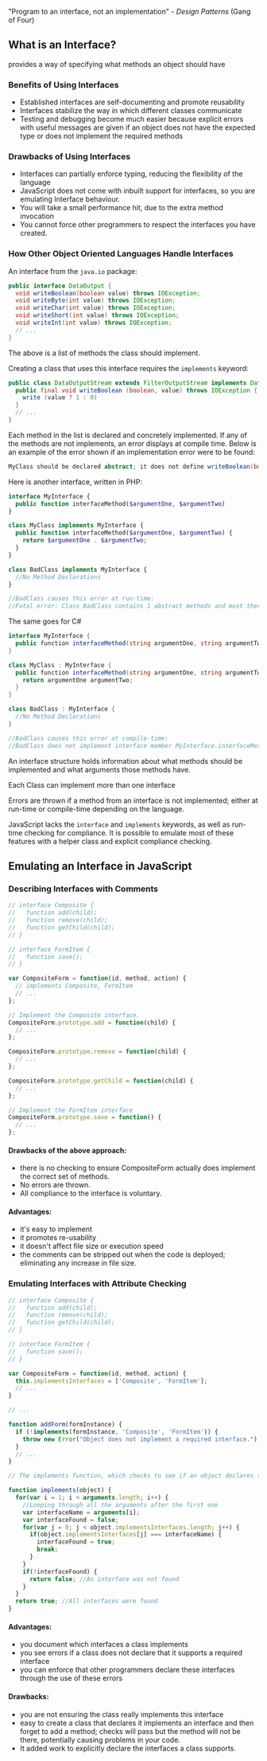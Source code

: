 "Program to an interface, not an implementation" - *Design Patterns* (Gang of Four)

## What is an Interface?
provides a way of specifying what methods an object should have


### Benefits of Using Interfaces
- Established interfaces are self-documenting and promote reusability
- Interfaces stabilize the way in which different classes communicate
- Testing and debugging become much easier because explicit errors with useful messages are given if an object does not have the expected type or does not implement the required methods

### Drawbacks of Using Interfaces
- Interfaces can partially enforce typing, reducing the flexibility of the language
- JavaScript does not come with inbuilt support for interfaces, so you are emulating Interface behaviour.
- You will take a small performance hit, due to the extra method invocation
- You cannot force other programmers to respect the interfaces you have created.


### How Other Object Oriented Languages Handle Interfaces

An interface from the `java.io` package:

```java
public interface DataOutput {
  void writeBoolean(boolean value) throws IOException;
  void writeByte(int value) throws IOException;
  void writeChar(int value) throws IOException;
  void writeShort(int value) throws IOException;
  void writeInt(int value) throws IOException;
  // ...
}
```
The above is a list of methods the class should implement.

Creating a class that uses this interface requires the `implements` keyword:

```java
public class DataOutputStream extends FilterOutputStream implements DataOutput {
  public final void writeBoolean (boolean, value) throws IOException {
    write (value ? 1 : 0)
  }
  // ...
}
```
Each method in the list is declared and concretely implemented. If any of the methods are not implements, an error displays at compile time. Below is an example of the error shown if an implementation error were to be found:

```java
MyClass should be declared abstract; it does not define writeBoolean(boolean) in MyClass
```

Here is another interface, written in PHP:

```php
interface MyInterface {
  public function interfaceMethod($argumentOne, $argumentTwo)
}

class MyClass implements MyInterface {
  public function interfaceMethod($argumentOne, $argumentTwo) {
    return $argumentOne . $argumentTwo;
  }
}

class BadClass implements MyInterface {
  //No Method Declarations
}

//BadClass causes this error at run-time:
//Fatal error: Class BadClass contains 1 abstract methods and must therefore be declared abstract (MyClass::interfaceMethod)
```

The same goes for C#

```csharp
interface MyInterface {
  public function interfaceMethod(string argumentOne, string argumentTwo)
}

class MyClass : MyInterface {
  public function interfaceMethod(string argumentOne, string argumentTwo) {
    return argumentOne argumentTwo;
  }
}

class BadClass : MyInterface {
  //No Method Declarations
}

//BadClass causes this error at compile-time:
//BadClass does not implement interface member MyInterface.interfaceMethod()
```

An interface structure holds information about what methods should be implemented and what arguments those methods have.

Each Class can implement more than one interface 

Errors are thrown if a method from an interface is not implemented; either at run-time or compile-time depending on the language.

JavaScript lacks the `interface` and `implements` keywords, as well as run-time checking for compliance. It is possible to emulate most of these features with a helper class and explicit compliance checking.

## Emulating an Interface in JavaScript

### Describing Interfaces with Comments

```js
// interface Composite {
//   function add(child);
//   function remove(child);
//   function getChild(child);
// }

// interface FormItem {
//   function save();
// }

var CompositeForm = function(id, method, action) {
  // implements Composite, FormItem
  // ...
};

// Implement the Composite interface.
CompositeForm.prototype.add = function(child) {
  // ...
};

CompositeForm.prototype.remove = function(child) {
  // ...
};

CompositeForm.prototype.getChild = function(child) {
  // ...
};

// Implement the FormItem interface
CompositeForm.prototype.save = function() {
  // ...
};
```

#### Drawbacks of the above approach:
- there is no checking to ensure CompositeForm actually does implement the correct set of methods. 
- No errors are thrown. 
- All compliance to the interface is voluntary.

#### Advantages:
- it's easy to implement
- it promotes re-usability
- it doesn't affect file size or execution speed
- the comments can be stripped out when the code is deployed; eliminating any increase in file size.


### Emulating Interfaces with Attribute Checking


```js
// interface Composite {
//   function add(child);
//   function remove(child);
//   function getChild(child);
// }

// interface FormItem {
//   function save();
// }

var CompositeForm = function(id, method, action) {
  this.implementsInterfaces = ['Composite', 'FormItem'];
  // ...
}

// ...

function addForm(formInstance) {
  if (!implements(formInstance, 'Composite', 'FormItem')) {
    throw new Error("Object does not implement a required interface.");
  }
  // ...
}

// The implements function, which checks to see if an object declares that it implements the required interface

function implements(object) {
  for(var i = 1; i < arguments.length; i++) {
    //Looping through all the arguments after the first one
    var interfaceName = arguments[i];
    var interfaceFound = false;
    for(var j = 0; j < object.implementsInterfaces.length; j++) {
      if(object.implementsInterfaces[j] === interfaceName) {
        interfaceFound = true;
        break;
      }
    }
    if(!interfaceFound) {
      return false; //An interface was not found
    }
  }
  return true; //All interfaces were found
}
```

#### Advantages:
- you document which interfaces a class implements
- you see errors if a class does not declare that it supports a required interface
- you can enforce that other programmers declare these interfaces through the use of these errors

#### Drawbacks:
- you are not ensuring the class really implements this interface
- easy to create a class that declares it implements an interface and then forget to add a method; checks will pass but the method will not be there, potentially causing problems in your code.
- It added work to explicitly declare the interfaces a class supports.


